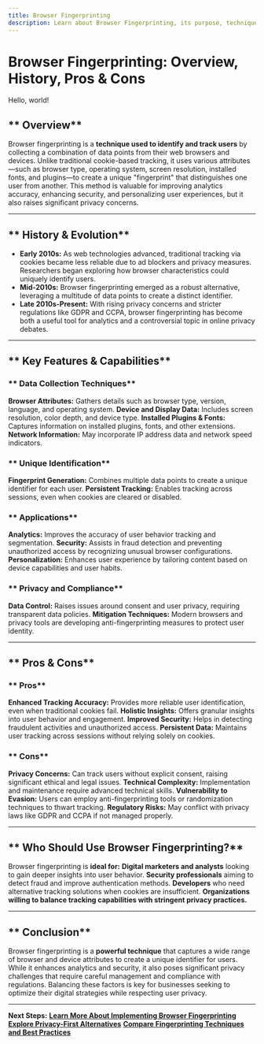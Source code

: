 ```yaml
---
title: Browser Fingerprinting
description: Learn about Browser Fingerprinting, its purpose, techniques, pros and cons, and its implications for privacy and analytics.
---
```


# **Browser Fingerprinting: Overview, History, Pros & Cons**

Hello, world!

## ** Overview**  
Browser fingerprinting is a **technique used to identify and track users** by collecting a combination of data points from their web browsers and devices. Unlike traditional cookie-based tracking, it uses various attributes—such as browser type, operating system, screen resolution, installed fonts, and plugins—to create a unique "fingerprint" that distinguishes one user from another. This method is valuable for improving analytics accuracy, enhancing security, and personalizing user experiences, but it also raises significant privacy concerns.

---

## ** History & Evolution**  
- **Early 2010s:** As web technologies advanced, traditional tracking via cookies became less reliable due to ad blockers and privacy measures. Researchers began exploring how browser characteristics could uniquely identify users.
- **Mid-2010s:** Browser fingerprinting emerged as a robust alternative, leveraging a multitude of data points to create a distinct identifier.
- **Late 2010s-Present:** With rising privacy concerns and stricter regulations like GDPR and CCPA, browser fingerprinting has become both a useful tool for analytics and a controversial topic in online privacy debates.

---

## ** Key Features & Capabilities**

### ** Data Collection Techniques**
 **Browser Attributes:** Gathers details such as browser type, version, language, and operating system.
 **Device and Display Data:** Includes screen resolution, color depth, and device type.
 **Installed Plugins & Fonts:** Captures information on installed plugins, fonts, and other extensions.
 **Network Information:** May incorporate IP address data and network speed indicators.

### ** Unique Identification**
 **Fingerprint Generation:** Combines multiple data points to create a unique identifier for each user.
 **Persistent Tracking:** Enables tracking across sessions, even when cookies are cleared or disabled.

### ** Applications**
 **Analytics:** Improves the accuracy of user behavior tracking and segmentation.
 **Security:** Assists in fraud detection and preventing unauthorized access by recognizing unusual browser configurations.
 **Personalization:** Enhances user experience by tailoring content based on device capabilities and user habits.

### ** Privacy and Compliance**
 **Data Control:** Raises issues around consent and user privacy, requiring transparent data policies.
 **Mitigation Techniques:** Modern browsers and privacy tools are developing anti-fingerprinting measures to protect user identity.

---

## ** Pros & Cons**

### ** Pros**
 **Enhanced Tracking Accuracy:** Provides more reliable user identification, even when traditional cookies fail.
 **Holistic Insights:** Offers granular insights into user behavior and engagement.
 **Improved Security:** Helps in detecting fraudulent activities and unauthorized access.
 **Persistent Data:** Maintains user tracking across sessions without relying solely on cookies.

### ** Cons**
 **Privacy Concerns:** Can track users without explicit consent, raising significant ethical and legal issues.
 **Technical Complexity:** Implementation and maintenance require advanced technical skills.
 **Vulnerability to Evasion:** Users can employ anti-fingerprinting tools or randomization techniques to thwart tracking.
 **Regulatory Risks:** May conflict with privacy laws like GDPR and CCPA if not managed properly.

---

## ** Who Should Use Browser Fingerprinting?**
Browser fingerprinting is **ideal for:**
 **Digital marketers and analysts** looking to gain deeper insights into user behavior.
 **Security professionals** aiming to detect fraud and improve authentication methods.
 **Developers** who need alternative tracking solutions when cookies are insufficient.
 **Organizations willing to balance tracking capabilities with stringent privacy practices.**

---

## ** Conclusion**
Browser fingerprinting is a **powerful technique** that captures a wide range of browser and device attributes to create a unique identifier for users. While it enhances analytics and security, it also poses significant privacy challenges that require careful management and compliance with regulations. Balancing these factors is key for businesses seeking to optimize their digital strategies while respecting user privacy.

---

 **Next Steps:**
 **[Learn More About Implementing Browser Fingerprinting](#)**
 **[Explore Privacy-First Alternatives](#)**
 **[Compare Fingerprinting Techniques and Best Practices](#)**
